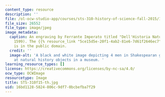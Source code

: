 ```yaml
---
content_type: resource
description: ''
file: /ol-ocw-studio-app/courses/sts-310-history-of-science-fall-2015/16bd11285824806c9df70bcbefba7f29_STS-310f15-th.jpg
file_size: 26552
file_type: image/jpeg
image_metadata:
  caption: An engraving by Ferrante Imperato titled "Dell'Historia Naturale" (Naples,
    1599). The {{% resource_link "5ce15d5e-20f1-4ab2-81e6-7d61f2646ec7" "image" %}}
    is in the public domain.
  credit: ''
  image-alt: 'A black and white image depicting 4 men in Shakespearan garb looking
    at natural history objects in a museum. '
learning_resource_types: []
license: https://creativecommons.org/licenses/by-nc-sa/4.0/
ocw_type: OCWImage
resourcetype: Image
title: STS-310f15-th.jpg
uid: 16bd1128-5824-806c-9df7-0bcbefba7f29
---
```

